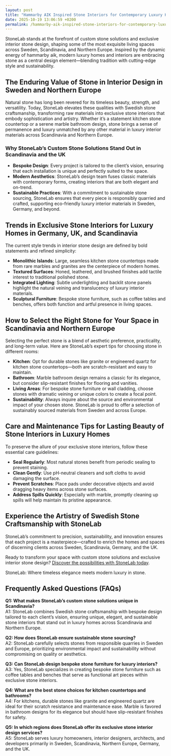 ```yaml
---
layout: post
title: "Hammarby AIK Inspired Stone Interiors for Contemporary Luxury Homes"
date: 2025-10-19 13:06:59 +0200
permalink: /hammarby-aik-inspired-stone-interiors-for-contemporary-luxury-homes/
---
```

StoneLab stands at the forefront of custom stone solutions and exclusive interior stone design, shaping some of the most exquisite living spaces across Sweden, Scandinavia, and Northern Europe. Inspired by the dynamic energy of hammarby aik, modern luxury homes and interiors are embracing stone as a central design element—blending tradition with cutting-edge style and sustainability.

## The Enduring Value of Stone in Interior Design in Sweden and Northern Europe

Natural stone has long been revered for its timeless beauty, strength, and versatility. Today, StoneLab elevates these qualities with Swedish stone craftsmanship, transforming raw materials into exclusive stone interiors that embody sophistication and artistry. Whether it’s a statement kitchen stone countertop or a serene marble bathroom design, stone brings a sense of permanence and luxury unmatched by any other material in luxury interior materials across Scandinavia and Northern Europe.

### Why StoneLab’s Custom Stone Solutions Stand Out in Scandinavia and the UK

- **Bespoke Design**: Every project is tailored to the client’s vision, ensuring that each installation is unique and perfectly suited to the space.
- **Modern Aesthetics**: StoneLab’s design team fuses classic materials with contemporary forms, creating interiors that are both elegant and on-trend.
- **Sustainable Practices**: With a commitment to sustainable stone sourcing, StoneLab ensures that every piece is responsibly quarried and crafted, supporting eco-friendly luxury interior materials in Sweden, Germany, and beyond.

## Trends in Exclusive Stone Interiors for Luxury Homes in Germany, UK, and Scandinavia

The current style trends in interior stone design are defined by bold statements and refined simplicity:

- **Monolithic Islands**: Large, seamless kitchen stone countertops made from rare marbles and granites are the centerpiece of modern homes.
- **Textured Surfaces**: Honed, leathered, and brushed finishes add tactile interest to traditional polished stone.
- **Integrated Lighting**: Subtle underlighting and backlit stone panels highlight the natural veining and translucency of luxury interior materials.
- **Sculptural Furniture**: Bespoke stone furniture, such as coffee tables and benches, offers both function and artful presence in living spaces.

## How to Select the Right Stone for Your Space in Scandinavia and Northern Europe

Selecting the perfect stone is a blend of aesthetic preference, practicality, and long-term value. Here are StoneLab’s expert tips for choosing stone in different rooms:

- **Kitchen**: Opt for durable stones like granite or engineered quartz for kitchen stone countertops—both are scratch-resistant and easy to maintain.
- **Bathroom**: Marble bathroom design remains a classic for its elegance, but consider slip-resistant finishes for flooring and vanities.
- **Living Areas**: For bespoke stone furniture or wall cladding, choose stones with dramatic veining or unique colors to create a focal point.
- **Sustainability**: Always inquire about the source and environmental impact of your chosen stone. StoneLab is proud to offer a selection of sustainably sourced materials from Sweden and across Europe.

## Care and Maintenance Tips for Lasting Beauty of Stone Interiors in Luxury Homes

To preserve the allure of your exclusive stone interiors, follow these essential care guidelines:

- **Seal Regularly**: Most natural stones benefit from periodic sealing to prevent staining.
- **Clean Gently**: Use pH-neutral cleaners and soft cloths to avoid damaging the surface.
- **Prevent Scratches**: Place pads under decorative objects and avoid dragging heavy items across stone surfaces.
- **Address Spills Quickly**: Especially with marble, promptly cleaning up spills will help maintain its pristine appearance.

## Experience the Artistry of Swedish Stone Craftsmanship with StoneLab

StoneLab’s commitment to precision, sustainability, and innovation ensures that each project is a masterpiece—crafted to enrich the homes and spaces of discerning clients across Sweden, Scandinavia, Germany, and the UK.

Ready to transform your space with custom stone solutions and exclusive interior stone design? [Discover the possibilities with StoneLab today](https://stonelab.se/).

StoneLab: Where timeless elegance meets modern luxury in stone.

## Frequently Asked Questions (FAQs)

**Q1: What makes StoneLab’s custom stone solutions unique in Scandinavia?**  
A1: StoneLab combines Swedish stone craftsmanship with bespoke design tailored to each client’s vision, ensuring unique, elegant, and sustainable stone interiors that stand out in luxury homes across Scandinavia and Northern Europe.

**Q2: How does StoneLab ensure sustainable stone sourcing?**  
A2: StoneLab carefully selects stones from responsible quarries in Sweden and Europe, prioritizing environmental impact and sustainability without compromising on quality or aesthetics.

**Q3: Can StoneLab design bespoke stone furniture for luxury interiors?**  
A3: Yes, StoneLab specializes in creating bespoke stone furniture such as coffee tables and benches that serve as functional art pieces within exclusive stone interiors.

**Q4: What are the best stone choices for kitchen countertops and bathrooms?**  
A4: For kitchens, durable stones like granite and engineered quartz are ideal for their scratch resistance and maintenance ease. Marble is favored in bathroom designs for its elegance but should have slip-resistant finishes for safety.

**Q5: In which regions does StoneLab offer its exclusive stone interior design services?**  
A5: StoneLab serves luxury homeowners, interior designers, architects, and developers primarily in Sweden, Scandinavia, Northern Europe, Germany, and the UK.

<script type="application/ld+json">
{
  "@context": "https://schema.org",
  "@type": "BlogPosting",
  "headline": "Hammarby AIK Inspired Stone Interiors for Contemporary Luxury Homes",
  "description": "StoneLab leads in custom stone solutions and exclusive interior stone design for luxury homes across Sweden, Scandinavia, and Northern Europe, blending Swedish craftsmanship with sustainability.",
  "author": {
    "@type": "Person",
    "name": "StoneLab"
  },
  "publisher": {
    "@type": "Person",
    "name": "StoneLab"
  },
  "mainEntityOfPage": {
    "@type": "WebPage",
    "@id": "https://stonelab.se/"
  },
  "datePublished": "2024-06-01",
  "dateModified": "2024-06-01",
  "keywords": "StoneLab, custom stone solutions, interior stone design, exclusive stone interiors, Swedish stone craftsmanship, luxury interior materials, kitchen stone countertops, marble bathroom design, bespoke stone furniture, sustainable stone sourcing",
  "inLanguage": "en-US"
}
</script>

<script type="application/ld+json">
{
  "@context": "https://schema.org",
  "@type": "FAQPage",
  "mainEntity": [
    {
      "@type": "Question",
      "name": "What makes StoneLab’s custom stone solutions unique in Scandinavia?",
      "acceptedAnswer": {
        "@type": "Answer",
        "text": "StoneLab combines Swedish stone craftsmanship with bespoke design tailored to each client’s vision, ensuring unique, elegant, and sustainable stone interiors that stand out in luxury homes across Scandinavia and Northern Europe."
      }
    },
    {
      "@type": "Question",
      "name": "How does StoneLab ensure sustainable stone sourcing?",
      "acceptedAnswer": {
        "@type": "Answer",
        "text": "StoneLab carefully selects stones from responsible quarries in Sweden and Europe, prioritizing environmental impact and sustainability without compromising on quality or aesthetics."
      }
    },
    {
      "@type": "Question",
      "name": "Can StoneLab design bespoke stone furniture for luxury interiors?",
      "acceptedAnswer": {
        "@type": "Answer",
        "text": "Yes, StoneLab specializes in creating bespoke stone furniture such as coffee tables and benches that serve as functional art pieces within exclusive stone interiors."
      }
    },
    {
      "@type": "Question",
      "name": "What are the best stone choices for kitchen countertops and bathrooms?",
      "acceptedAnswer": {
        "@type": "Answer",
        "text": "For kitchens, durable stones like granite and engineered quartz are ideal for their scratch resistance and maintenance ease. Marble is favored in bathroom designs for its elegance but should have slip-resistant finishes for safety."
      }
    },
    {
      "@type": "Question",
      "name": "In which regions does StoneLab offer its exclusive stone interior design services?",
      "acceptedAnswer": {
        "@type": "Answer",
        "text": "StoneLab serves luxury homeowners, interior designers, architects, and developers primarily in Sweden, Scandinavia, Northern Europe, Germany, and the UK."
      }
    }
  ]
}
</script>